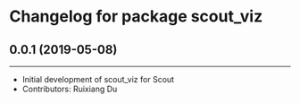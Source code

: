# Changelog for package scout_viz

## 0.0.1 (2019-05-08)
------------------
* Initial development of scout_viz for Scout
* Contributors: Ruixiang Du
